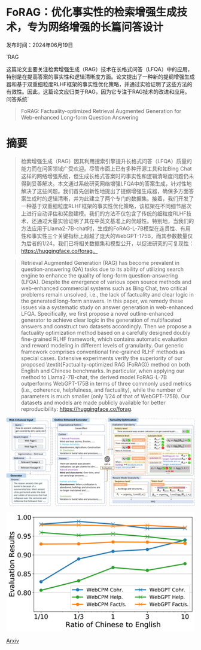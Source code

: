 # FoRAG：优化事实性的检索增强生成技术，专为网络增强的长篇问答设计

发布时间：2024年06月19日

`RAG

这篇论文主要关注检索增强生成（RAG）技术在长格式问答（LFQA）中的应用，特别是在提高答案的事实性和逻辑清晰度方面。论文提出了一种新的提纲增强生成器和基于双重细粒度RLHF框架的事实性优化策略，并通过实验证明了这些方法的有效性。因此，这篇论文应归类于RAG，因为它专注于RAG技术的改进和应用。` `问答系统`

> FoRAG: Factuality-optimized Retrieval Augmented Generation for Web-enhanced Long-form Question Answering

# 摘要

> 检索增强生成（RAG）因其利用搜索引擎提升长格式问答（LFQA）质量的能力而在问答领域广受欢迎。尽管市面上已有多种开源工具和如Bing Chat这样的网络增强系统，但生成长格式答案时的事实性和逻辑清晰度问题仍未得到妥善解决。本文通过系统研究网络增强LFQA中的答案生成，针对性地解决了这些问题。我们首先创新性地提出了提纲增强生成器，确保多方面答案生成时的逻辑清晰，并为此建立了两个专门的数据集。接着，我们开发了一种基于双重细粒度RLHF框架的事实性优化策略，该框架在不同细节层次上进行自动评估和奖励建模。我们的方法不仅包含了传统的细粒度RLHF技术，还通过大量实验证明了其在中英文基准上的优越性。特别地，当我们的方法应用于Llama2-7B-chat时，生成的FoRAG-L-7B模型在连贯性、有用性和事实性三个关键指标上超越了庞大的WebGPT-175B，而其参数数量仅为后者的1/24。我们已将相关数据集和模型公开，以促进研究的可复现性：https://huggingface.co/forag。

> Retrieval Augmented Generation (RAG) has become prevalent in question-answering (QA) tasks due to its ability of utilizing search engine to enhance the quality of long-form question-answering (LFQA). Despite the emergence of various open source methods and web-enhanced commercial systems such as Bing Chat, two critical problems remain unsolved, i.e., the lack of factuality and clear logic in the generated long-form answers. In this paper, we remedy these issues via a systematic study on answer generation in web-enhanced LFQA. Specifically, we first propose a novel outline-enhanced generator to achieve clear logic in the generation of multifaceted answers and construct two datasets accordingly. Then we propose a factuality optimization method based on a carefully designed doubly fine-grained RLHF framework, which contains automatic evaluation and reward modeling in different levels of granularity. Our generic framework comprises conventional fine-grained RLHF methods as special cases. Extensive experiments verify the superiority of our proposed \textit{Factuality-optimized RAG (FoRAG)} method on both English and Chinese benchmarks. In particular, when applying our method to Llama2-7B-chat, the derived model FoRAG-L-7B outperforms WebGPT-175B in terms of three commonly used metrics (i.e., coherence, helpfulness, and factuality), while the number of parameters is much smaller (only 1/24 of that of WebGPT-175B). Our datasets and models are made publicly available for better reproducibility: https://huggingface.co/forag.

![FoRAG：优化事实性的检索增强生成技术，专为网络增强的长篇问答设计](../../../paper_images/2406.13779/x1.png)

![FoRAG：优化事实性的检索增强生成技术，专为网络增强的长篇问答设计](../../../paper_images/2406.13779/x2.png)

[Arxiv](https://arxiv.org/abs/2406.13779)